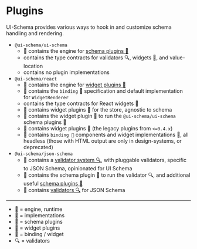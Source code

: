 # Plugins

UI-Schema provides various ways to hook in and customize schema handling and rendering.

- `@ui-schema/ui-schema`
    - 🐝 contains the engine for [schema plugins 🔌](/docs/core/schemapluginstack)
    - contains the type contracts for validators 🔍, widgets 🧱, and value-location
    - contains no plugin implementations
- `@ui-schema/react`
    - 🐝 contains the engine for [widget plugins 🧱](/docs/react/plugins)
    - 🐝 contains the `binding` 🧵 specification and default implementation for `WidgetRenderer`
    - contains the type contracts for React widgets 🧱
    - 🍯 contains widget plugins 🧱 for the store, agnostic to schema
    - 🍯 contains the widget plugin 🧱 to run the `@ui-schema/ui-schema` schema plugins 🔌
    - 🍯 contains widget plugins 🧱 (the legacy plugins from `<=0.4.x`)
    - 🍯 contains `binding 🧵` components and widget implementations 🧱, all headless (those with HTML output are only in design-systems, or deprecated)
- `@ui-schema/json-schema`
    - 🐝 contains a [validator system 🔍](/docs/json-schema/validator), with pluggable validators, specific to JSON Schema, opinionated for UI Schema
    - 🍯 contains the schema plugin 🔌 to run the validator 🔍, and additional useful [schema plugins 🔌](/docs/json-schema/plugins)
    - 🍯 contains [validators 🔍](/docs/json-schema/validators) for JSON Schema

---

- 🐝 = engine, runtime
- 🍯 = implementations
- 🔌 = schema plugins
- 🧱 = widget plugins
- 🧵 = binding / widget
- 🔍 = validators
